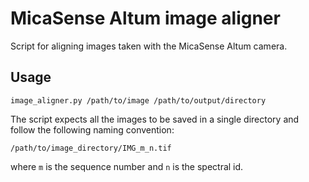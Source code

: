 # MicaSense Altum image aligner
Script for aligning images taken with the MicaSense Altum camera.

## Usage
```
image_aligner.py /path/to/image /path/to/output/directory
```

The script expects all the images to be saved in a single directory and follow the following naming convention:
```
/path/to/image_directory/IMG_m_n.tif
```
where `m` is the sequence number and `n` is the spectral id.